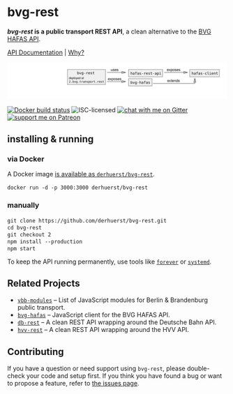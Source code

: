 # bvg-rest

***bvg-rest* is a public transport REST API**, a clean alternative to the [BVG HAFAS API](https://github.com/public-transport/hafas-client/blob/0466e570ad3fcdc952dc99da1ef30a084ab79f13/p/bvg/readme.md).

[API Documentation](docs/index.md) | [Why?](docs/why.md)

![bvg-rest architecture diagram](architecture.svg)

[![Docker build status](https://img.shields.io/docker/build/derhuerst/bvg-rest.svg)](https://hub.docker.com/r/derhuerst/bvg-rest/)
![ISC-licensed](https://img.shields.io/github/license/derhuerst/bvg-rest.svg)
[![chat with me on Gitter](https://img.shields.io/badge/chat%20with%20me-on%20gitter-512e92.svg)](https://gitter.im/derhuerst)
[![support me on Patreon](https://img.shields.io/badge/support%20me-on%20patreon-fa7664.svg)](https://patreon.com/derhuerst)


## installing & running

### via Docker

A Docker image [is available as `derhuerst/bvg-rest`](https://hub.docker.com/r/derhuerst/bvg-rest).

```shell
docker run -d -p 3000:3000 derhuerst/bvg-rest
```

### manually

```shell
git clone https://github.com/derhuerst/bvg-rest.git
cd bvg-rest
git checkout 2
npm install --production
npm start
```

To keep the API running permanently, use tools like [`forever`](https://github.com/foreverjs/forever#forever) or [`systemd`](https://wiki.debian.org/systemd).


## Related Projects

- [`vbb-modules`](https://github.com/derhuerst/vbb-modules) – List of JavaScript modules for Berlin & Brandenburg public transport.
- [`bvg-hafas`](https://github.com/public-transport/bvg-hafas) – JavaScript client for the BVG HAFAS API.
- [`db-rest`](https://github.com/derhuerst/db-rest) – A clean REST API wrapping around the Deutsche Bahn API.
- [`hvv-rest`](https://github.com/derhuerst/hvv-rest) – A clean REST API wrapping around the HVV API.


## Contributing

If you have a question or need support using `bvg-rest`, please double-check your code and setup first. If you think you have found a bug or want to propose a feature, refer to [the issues page](https://github.com/derhuerst/bvg-rest/issues).

